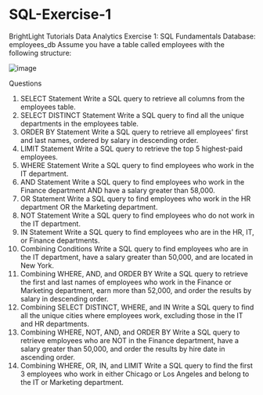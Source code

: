 # SQL-Exercise-1
BrightLight Tutorials
Data Analytics
Exercise 1: SQL Fundamentals
Database: employees_db
Assume you have a table called employees with the following structure:

![image](https://github.com/user-attachments/assets/db26144f-10ef-4bb7-8102-1974e5ade765)


Questions
1. SELECT Statement
Write a SQL query to retrieve all columns from the employees table.
2. SELECT DISTINCT Statement
Write a SQL query to find all the unique departments in the employees table.
3. ORDER BY Statement
Write a SQL query to retrieve all employees' first and last names, ordered by salary in descending order.
4. LIMIT Statement
Write a SQL query to retrieve the top 5 highest-paid employees.
5. WHERE Statement
Write a SQL query to find employees who work in the IT department.
6. AND Statement
Write a SQL query to find employees who work in the Finance department AND have a salary greater than 58,000.
7. OR Statement
Write a SQL query to find employees who work in the HR department OR the Marketing department.
8. NOT Statement
Write a SQL query to find employees who do not work in the IT department.
9. IN Statement
Write a SQL query to find employees who are in the HR, IT, or Finance departments.
10. Combining Conditions
Write a SQL query to find employees who are in the IT department, have a salary greater than 50,000, and are located in New York.
11. Combining WHERE, AND, and ORDER BY
Write a SQL query to retrieve the first and last names of employees who work in the Finance or Marketing department, earn more than 52,000, and order the results by salary in descending order.
12. Combining SELECT DISTINCT, WHERE, and IN
Write a SQL query to find all the unique cities where employees work, excluding those in the IT and HR departments.
13. Combining WHERE, NOT, AND, and ORDER BY
Write a SQL query to retrieve employees who are NOT in the Finance department, have a salary greater than 50,000, and order the results by hire date in ascending order.
14. Combining WHERE, OR, IN, and LIMIT
Write a SQL query to find the first 3 employees who work in either Chicago or Los Angeles and belong to the IT or Marketing department.
